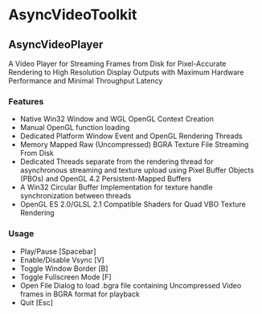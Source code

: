 # AsyncVideoToolkit

## AsyncVideoPlayer

A Video Player for Streaming Frames from Disk for Pixel-Accurate Rendering to High Resolution Display Outputs with Maximum Hardware Performance and Minimal Throughput Latency

### Features

  - Native Win32 Window and WGL OpenGL Context Creation
  - Manual OpenGL function loading 
  - Dedicated Platform Window Event and OpenGL Rendering Threads
  - Memory Mapped Raw (Uncompressed) BGRA Texture File Streaming From Disk
  - Dedicated Threads separate from the rendering thread for asynchronous streaming and texture upload using Pixel Buffer Objects (PBOs) and OpenGL 4.2 Persistent-Mapped Buffers
  - A Win32 Circular Buffer Implementation for texture handle synchronization between threads
  - OpenGL ES 2.0/GLSL 2.1 Compatible Shaders for Quad VBO Texture Rendering
  
### Usage

  - Play/Pause [Spacebar]
  - Enable/Disable Vsync [V]
  - Toggle Window Border [B]
  - Toggle Fullscreen Mode [F]
  - Open File Dialog to load .bgra file containing Uncompressed Video frames in BGRA format for playback
  - Quit [Esc]
